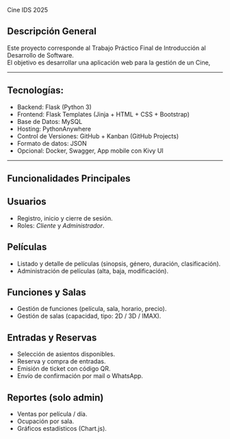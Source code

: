 Cine IDS 2025

## Descripción General
Este proyecto corresponde al Trabajo Práctico Final de Introducción al Desarrollo de Software.  
El objetivo es desarrollar una aplicación web para la gestión de un Cine,

---

## Tecnologías:
- Backend: Flask (Python 3)
- Frontend: Flask Templates (Jinja + HTML + CSS + Bootstrap)
- Base de Datos: MySQL
- Hosting: PythonAnywhere
- Control de Versiones: GitHub + Kanban (GitHub Projects)
- Formato de datos: JSON
- Opcional: Docker, Swagger, App mobile con Kivy UI

---

## Funcionalidades Principales

## Usuarios
- Registro, inicio y cierre de sesión.
- Roles: *Cliente* y *Administrador*.

## Películas
- Listado y detalle de películas (sinopsis, género, duración, clasificación).
- Administración de películas (alta, baja, modificación).

## Funciones y Salas
- Gestión de funciones (película, sala, horario, precio).
- Gestión de salas (capacidad, tipo: 2D / 3D / IMAX).

## Entradas y Reservas
- Selección de asientos disponibles.
- Reserva y compra de entradas.
- Emisión de ticket con código QR.
- Envío de confirmación por mail o WhatsApp.

## Reportes (solo admin)
- Ventas por película / día.
- Ocupación por sala.
- Gráficos estadísticos (Chart.js).



